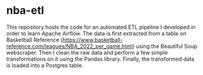 # nba-etl

This repository hosts the code for an automated ETL pipeline I developed in order to learn Apache Airflow. The data is first extracted from a table 
on Basketball Reference (https://www.basketball-reference.com/leagues/NBA_2022_per_game.html) using the Beautiful Soup webscraper. Then I clean the raw
data and perform a few simple transformations on it using the Pandas library. Finally, the transformed data is loaded into a Postgres table. 
